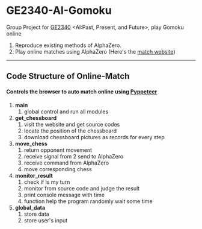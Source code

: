 # GE2340-AI-Gomoku
Group Project for [GE2340](https://www.cityu.edu.hk/catalogue/ug/current/course/GE2340.htm) &lt;AI:Past, Present, and Future>, play Gomoku online 
  
1. Reproduce existing methods of AlphaZero.
2. Play online matches using AlphaZero (Here's the [match website](https://dkmgames.com/Gomoku/gomoku.htm))  

---
  
  
## Code Structure of Online-Match
#### Controls the browser to auto match online using [Pyppeteer](https://github.com/miyakogi/pyppeteer)
1. **main**
   1. global control and run all modules
2. **get_chessboard**
   1. visit the website and get source codes
   2. locate the position of the chessboard
   3. download chessboard pictures as records for every step 
3. **move_chess**
   1. return opponent movement
   2. receive signal from 2 send to AlphaZero
   3. receive command from AlphaZero
   4. move corresponding chess
4. **monitor_result**
   1. check if is my turn
   2. monitor from source code and judge the result
   3. print console message with time
   4. function help the program randomly wait some time
5. **global_data**
   1. store data
   2. store user's input
  
  
 
